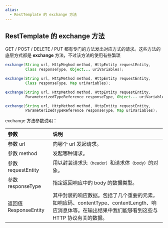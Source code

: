```yaml
---
alias: 
  - RestTemplate 的 exchange 方法
---
```


## RestTemplate 的 exchange 方法

GET / POST / DELETE / PUT 都有专门的方法发出对应方式的请求。这些方法的底层方式都是 **exchange** 方法，不过该方法的使用有些繁琐

```java
exchange(String url, HttpMeghod method, HttpEntity requestEntity, 
         Class responseType, Object... uriVariables);

exchange(String url, HttpMethod method, HttpEntity requestEntity, 
         Class responseType, Map uriVariables);

exchange(String url, HttpMethod method, HttpEntity requestEntity, 
         ParameterizedTypeReference responseType, Object... uriVariables);

exchange(String url, HttpMethod method, HttpEntity requestEntity, 
         ParameterizedTypeReference responseType, Map uriVariables);
```

exchange 方法参数说明：

| 参数 | 说明 |
| :-------------------- | :- |
| 参数 url              | 向哪个 url 发起请求。|
| 参数 method           | 发起哪种请求。|
| 参数 requestEntity    | 用以封装请求头<small>（header）</small>和请求体<small>（body）</small>的对象。|
| 参数 responseType     | 指定返回响应中的 body 的数据类型。|
| 返回值 ResponseEntity | 其中封装的响应数据。包括了几个重要的元素，如响应码、contentType、contentLength、响应消息体等。在输出结果中我们能够看到这些与 HTTP 协议有关的数据。|
